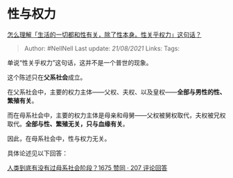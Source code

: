 # 性与权力
[怎么理解「生活的一切都和性有关，除了性本身。性关乎权力」这句话？](https://www.zhihu.com/question/21204199/answer/2071783812)

> Author: #NellNell
Last update: *21/08/2021*
Links:
Tags:

单说“性关乎权力”这句话，这并不是一个普世的现象。

这个陈述只在**父系社会**成立。

在父系社会中，主要的权力主体——父权、夫权、以及皇权——**全部与男性的性、繁殖有关**。

而在母系社会中，主要的权力主体是母亲和母舅——父权被舅权取代，夫权被兄权取代。**全部与性、繁殖无关，只与血缘有关**。

因此，在母系社会中，性与权力无关。

具体论述见以下回答：

[人类到底有没有过母系社会阶段？1675 赞同 · 207 评论回答](https://www.zhihu.com/question/31170156/answer/901521142)

